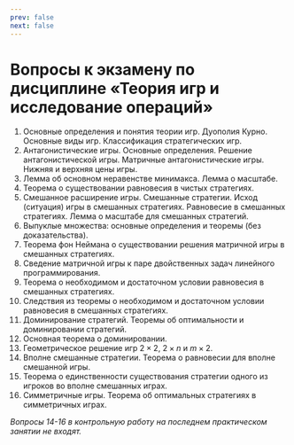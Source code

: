 ```yaml
---
prev: false
next: false
---
```


# Вопросы к экзамену по дисциплине «Теория игр и исследование операций»

1. Основные определения и понятия теории игр. Дуополия Курно. Основные виды игр. Классификация стратегических игр.
2. Антагонистические игры. Основные определения. Решение антагонистической игры. Матричные антагонистические игры. Нижняя и верхняя цены игры.
3. Лемма об основном неравенстве минимакса. Лемма о масштабе.
4. Теорема о существовании равновесия в чистых стратегиях.
5. Смешанное расширение игры. Смешанные стратегии. Исход (ситуация) игры в смешанных стратегиях. Равновесие в смешанных стратегиях. Лемма о масштабе для смешанных стратегий.
6. Выпуклые множества: основные определения и теоремы (без доказательства).
7. Теорема фон Неймана о существовании решения матричной игры в смешанных стратегиях.
8. Сведение матричной игры к паре двойственных задач линейного программирования.
9. Теорема о необходимом и достаточном условии равновесия в смешанных стратегиях.
10. Следствия из теоремы о необходимом и достаточном условии равновесия в смешанных стратегиях.
11. Доминирование стратегий. Теоремы об оптимальности и доминировании стратегий.
12. Основная теорема о доминировании.
13. Геометрическое решение игр $2 \times 2$, $2 \times n$ и $m \times 2$.
14. Вполне смешанные стратегии. Теорема о равновесии для вполне смешанной игры.
15. Теорема о единственности существования стратегии одного из игроков во вполне смешанных играх.
16. Симметричные игры. Теорема об оптимальных стратегиях в симметричных играх.

*Вопросы 14-16 в контрольную работу на последнем практическом занятии не входят.*